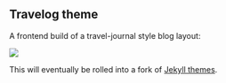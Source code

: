 Travelog theme
---

A frontend build of a travel-journal style blog layout:

![](https://dl.dropboxusercontent.com/u/1432453/Design/blog-long.png)

This will eventually be rolled into a fork of [Jekyll themes](https://github.com/redwallhp/jekyllthemes).